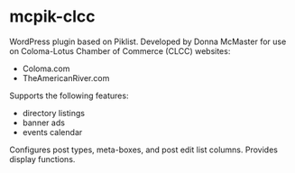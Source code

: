 # mcpik-clcc
WordPress plugin based on Piklist.
Developed by Donna McMaster for use on Coloma-Lotus Chamber of Commerce (CLCC) websites: 
- Coloma.com
- TheAmericanRiver.com

Supports the following features: 
- directory listings
- banner ads
- events calendar

Configures post types, meta-boxes, and post edit list columns. Provides display functions. 
